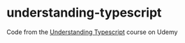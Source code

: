 # understanding-typescript

Code from the [Understanding Typescript](https://www.udemy.com/share/1013yQ3@byhlICAbJK_z3dW7BCw7OJSSLorL1670TX-BCMnVk4Sp-ORfjrNvfDMIILAp5Vo-fA==/) course on Udemy
